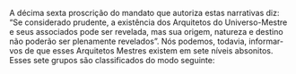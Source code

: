 ﻿A décima sexta proscrição do mandato que autoriza estas narrativas diz: “Se considerado prudente, a existência dos Arquitetos do Universo-Mestre e seus associados  pode ser revelada, mas sua origem, natureza e destino não poderão ser plenamente revelados”. Nós podemos, todavia, informar-vos de que esses Arquitetos Mestres existem em sete níveis absonitos. Esses sete grupos são classificados do modo seguinte: